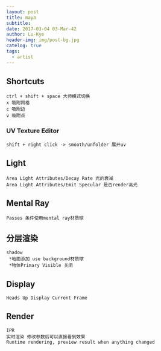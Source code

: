 ```yaml
---
layout: post
title: maya
subtitle: 
date: 2017-03-04 03-Mar-42
author: Lu-Kye
header-img: img/post-bg.jpg
catelog: true
tags: 
  - artist
---
```

## Shortcuts
    ctrl + shift + space 大师模式切换
    x 吸附网格
    c 吸附边
    v 吸附点

### UV Texture Editor
    shift + right click -> smooth/unfolder 展开uv

## Light
    Area Light Attributes/Decay Rate 光的衰减
    Area Light Attributes/Emit Specular 是否render高光

## Mental Ray
    Passes 条件使用mental ray材质球

## 分层渲染
    shadow
     *地面添加 use background材质球
     *物体Primary Visible 关闭

## Display
    Heads Up Display Current Frame

## Render
    IPR 
    实时渲染 修改参数后可以直接看到效果
    Runtime rendering, preview result when anything changed     

